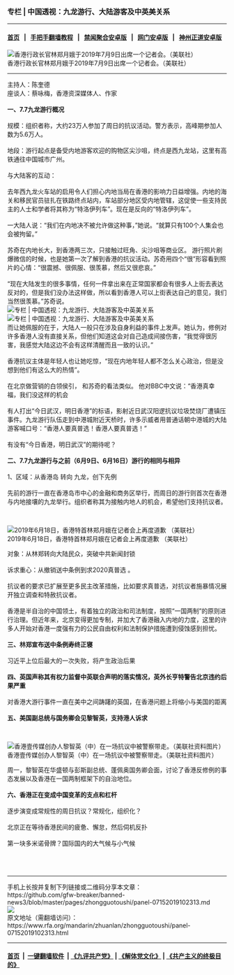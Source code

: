 ###  专栏 | 中国透视：九龙游行、大陆游客及中英美关系
------------------------

#### [首页](https://github.com/gfw-breaker/banned-news3/blob/master/README.md) &nbsp;&nbsp;|&nbsp;&nbsp; [手把手翻墙教程](https://github.com/gfw-breaker/guides/wiki) &nbsp;&nbsp;|&nbsp;&nbsp; [禁闻聚合安卓版](https://github.com/gfw-breaker/bn-android) &nbsp;&nbsp;|&nbsp;&nbsp; [网门安卓版](https://github.com/oGate2/oGate) &nbsp;&nbsp;|&nbsp;&nbsp; [神州正道安卓版](https://github.com/SzzdOgate/update) 



<div id="headerimg">
 <img alt="香港行政长官林郑月娥于2019年7月9日出席一个记者会。（美联社）" src="https://www.rfa.org/mandarin/yataibaodao/gangtai/gf-07122019100648.html/AP_19190134969365.jpg/@@images/10c4d5c6-53bc-405e-948b-e6f898ba45ca.jpeg" title="香港行政长官林郑月娥于2019年7月9日出席一个记者会。（美联社）"/>
 <div id="headerimgcontents">
  <div id="headerimgcaption">
   <span>
    香港行政长官林郑月娥于2019年7月9日出席一个记者会。（美联社）
   </span>
   <!-- zoomattribute -->
  </div>
  <!-- headerimgcaption -->
 </div>
 <!-- headerimagecontents -->
</div>

<hr/>
<div id="storytext">
 <div>
  <div class="slot_header">
  </div>
 </div>
 <p>
  主持人：陈奎德
  <br/>
  座谈人：蔡咏梅，香港资深媒体人、作家
  <br/>
  <b>
   <br/>
   一、7.7九龙游行概况
  </b>
  <br/>
  <br/>
  规模：组织者称，大约23万人参加了周日的抗议活动。警方表示，高峰期参加人数为5.6万人。
  <br/>
  <br/>
  地段：游行起点是备受内地游客欢迎的购物区尖沙咀，终点是西九龙站，这里有高铁通往中国城市广州。
  <br/>
  <br/>
  与大陆客的互动：
  <br/>
  <br/>
  去年西九龙火车站的启用令人们担心内地当局在香港的影响力日益增强。内地的海关和移民官员驻扎在铁路终点站内，车站部分地区受内地管辖，这促使一些支持民主的人士和学者将其称为“特洛伊列车”。现在是反向的“特洛伊列车”。
  <br/>
  <br/>
  一大陆人说：“我们在内地决不被允许做这种事，”她说。“就算只有100个人集会也会被拘留。”
  <br/>
  <br/>
  苏奇在内地长大，到香港两三次，只接触过旺角、尖沙咀等商业区。 游行照片刷爆微信的时候，也是她第一次了解到香港的抗议活动。苏奇用四个“很”形容看到照片的心情：“很震撼、很佩服、很羡慕，然后又很悲哀。”
  <br/>
  <br/>
  “现在大陆发生的很多事情，任何一件拿出来在正常国家都会有很多人上街去表达反对的，但是我们没办法这样做，所以看到香港人可以上街表达自己的意见，我们当然很羡慕。”苏奇说。
  <br/>
  <img alt=" 专栏 | 中国透视：九龙游行、大陆游客及中英美关系" id="__mce_tmp" src="https://www.rfa.org/mandarin/zhuanlan/zhongguotoushi/panel-07152019102313.html" title=" 专栏 | 中国透视：九龙游行、大陆游客及中英美关系"/>
  <img alt=" 专栏 | 中国透视：九龙游行、大陆游客及中英美关系" id="__mce_tmp" src="https://www.rfa.org/mandarin/zhuanlan/zhongguotoushi/panel-07152019102313.html" title=" 专栏 | 中国透视：九龙游行、大陆游客及中英美关系"/>
  <br/>
  而让她佩服的在于，大陆人一般只在涉及自身利益的事件上发声。她认为，修例对许多香港人没有直接关系，但他们知道这会对自己造成间接伤害，“我觉得很厉害，我感觉大陆这边不会有这样清醒而且一致的认识。”
  <br/>
  <br/>
  香港抗议主体是年轻人也让她吃惊，“现在内地年轻人都不怎么关心政治，但是没想到他们有这么大的热情”。
  <br/>
  <br/>
  在北京做营销的白领侯引， 和苏奇的看法类似。 他对BBC中文说：“香港真幸福，我们没这样的机会
  <br/>
  <br/>
  有人打出“今日武汉，明日香港”的标语，影射近日武汉阳逻抗议垃圾焚烧厂遭镇压事件。九龙游行队伍走到中港城附近天桥时，许多示威者用普通话朝中港城的大陆游客喊口号：“香港人要真普选！香港人要真普选！”
  <br/>
  <br/>
  有没有“今日香港，明日武汉”的期待呢？
  <br/>
  <br/>
  <b>
   二、7.7九龙游行与之前（6月9日、6月16日）游行的相同与相异
  </b>
  <br/>
  <br/>
  1、区域：从香港岛 转向 九龙，创下先例
  <br/>
  <br/>
  先前的游行一直在香港岛市中心的金融和商务区举行，而周日的游行则首次在香港与内地接壤的九龙举行。组织者称其为接触内地人的机会，希望他们支持抗议者。
 </p>
 <p>
  <br/>
  <div class="image-inline captioned" style="width:1500px;">
   <div style="width:1500px;">
    <img alt="2019年6月18日，香港特首林郑月娥在记者会上再度道歉 （美联社）" src="https://www.rfa.org/mandarin/yataibaodao/gangtai/gf-06182019071754.html/AP_19169304898215.jpg" title="2019年6月18日，香港特首林郑月娥在记者会上再度道歉 （美联社）"/>
   </div>
   <div class="image-caption">
    <span style="width:1500px;">
     2019年6月18日，香港特首林郑月娥在记者会上再度道歉 （美联社）
    </span>
    <span class="copyright">
    </span>
   </div>
  </div>
 </p>
 <p>
  对象：从林郑转向大陆民众，突破中共新闻封锁
  <br/>
  <br/>
  诉求重心：从撤销送中条例到求2020真普选 。
  <br/>
  <br/>
  抗议者的要求已扩展至更多民主改革措施，比如要求真普选，对抗议者施暴情况展开独立调查和特赦抗议者。
  <br/>
  <br/>
  香港是半自治的中国领土，有着独立的政治和司法制度，按照“一国两制”的原则进行治理。但近年来，北京变得更加专制，并加大了香港融入内地的力度，这里的许多人开始对香港一度强有力的公民自由权利和法制保护措施遭到侵蚀感到担忧。
  <br/>
  <br/>
  <b>
   三、林郑宣布送中条例寿终正寝
  </b>
  <br/>
  <br/>
  习近平上位后最大的一次失败，将产生政治后果
  <br/>
  <br/>
  <b>
   四、英国声称其有权力监督中英联合声明的落实情况，英外长亨特警告北京违约后果严重
  </b>
  <br/>
  <br/>
  对香港大游行事件一直在美中之间踌躇的英国，在香港问题上将缩小与美国的距离
  <br/>
  <br/>
  <b>
   五、美国副总统与国务卿会见黎智英，支持港人诉求
  </b>
 </p>
 <p>
  <b>
  </b>
  <br/>
  <div class="image-inline captioned" style="width:1484px;">
   <div style="width:1484px;">
    <img alt="香港壹传媒创办人黎智英（中）在一场抗议中被警察带走。（美联社资料图片）" src="https://www.rfa.org/mandarin/yataibaodao/gangtai/ql2-07092019125700.html/AP_11825714541.jpg" title="香港壹传媒创办人黎智英（中）在一场抗议中被警察带走。（美联社资料图片）"/>
   </div>
   <div class="image-caption">
    <span style="width:1484px;">
     香港壹传媒创办人黎智英（中）在一场抗议中被警察带走。（美联社资料图片）
    </span>
    <span class="copyright">
    </span>
   </div>
  </div>
 </p>
 <p>
  周一，黎智英在华盛顿与彭斯副总统、蓬佩奥国务卿会面，讨论了香港反修例的事态发展以及香港在一国两制框架下的自治地位。
  <br/>
  <b>
   <br/>
   六、香港正在变成中国变革的支点和杠杆
  </b>
  <br/>
  <br/>
  逐步演变成常规性的周日抗议？常规化，组织化？
  <br/>
  <br/>
  北京正在等待香港民间的疲惫、懈怠，然后伺机反扑
  <br/>
  <br/>
  第一块多米诺骨牌？国际国内的大气候与小气候
  <br/>
  <br/>
  <br/>
  <br/>
 </p>
</div>

<hr/>
手机上长按并复制下列链接或二维码分享本文章：<br/>
https://github.com/gfw-breaker/banned-news3/blob/master/pages/zhongguotoushi/panel-07152019102313.md <br/>
<a href='https://github.com/gfw-breaker/banned-news3/blob/master/pages/zhongguotoushi/panel-07152019102313.md'><img src='https://github.com/gfw-breaker/banned-news3/blob/master/pages/zhongguotoushi/panel-07152019102313.md.png'/></a> <br/>
原文地址（需翻墙访问）：https://www.rfa.org/mandarin/zhuanlan/zhongguotoushi/panel-07152019102313.html


------------------------
#### [首页](https://github.com/gfw-breaker/banned-news3/blob/master/README.md) &nbsp;|&nbsp; [一键翻墙软件](https://github.com/gfw-breaker/nogfw/blob/master/README.md) &nbsp;| [《九评共产党》](https://github.com/gfw-breaker/9ping.md/blob/master/README.md#九评之一评共产党是什么) | [《解体党文化》](https://github.com/gfw-breaker/jtdwh.md/blob/master/README.md) | [《共产主义的终极目的》](https://github.com/gfw-breaker/gczydzjmd.md/blob/master/README.md)


